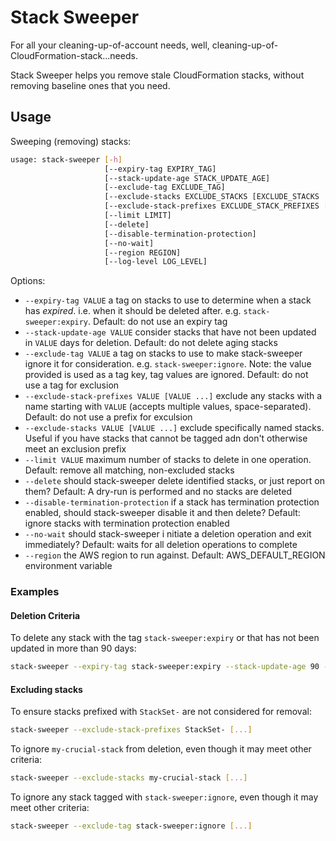 # Stack Sweeper

For all your cleaning-up-of-account needs, well,
cleaning-up-of-CloudFormation-stack...needs.

Stack Sweeper helps you remove stale CloudFormation stacks, without removing baseline
ones that you need.

## Usage

Sweeping (removing) stacks:

```bash
usage: stack-sweeper [-h]
                     [--expiry-tag EXPIRY_TAG]
                     [--stack-update-age STACK_UPDATE_AGE]
                     [--exclude-tag EXCLUDE_TAG]
                     [--exclude-stacks EXCLUDE_STACKS [EXCLUDE_STACKS ...]]
                     [--exclude-stack-prefixes EXCLUDE_STACK_PREFIXES [EXCLUDE_STACK_PREFIXES ...]]
                     [--limit LIMIT]
                     [--delete]
                     [--disable-termination-protection]
                     [--no-wait]
                     [--region REGION]
                     [--log-level LOG_LEVEL]
```

Options:

- `--expiry-tag VALUE` a tag on stacks to use to determine when a stack has _expired_. i.e.
  when it should be deleted after. e.g. `stack-sweeper:expiry`.
  Default: do not use an expiry tag
- `--stack-update-age VALUE` consider stacks that have not been updated in `VALUE` days
  for deletion.
  Default: do not delete aging stacks
- `--exclude-tag VALUE` a tag on stacks to use to make stack-sweeper ignore it for
  consideration. e.g. `stack-sweeper:ignore`.
  Note: the value provided is used as a tag key, tag values are ignored.
  Default: do not use a tag for exclusion
- `--exclude-stack-prefixes VALUE [VALUE ...]` exclude any stacks with a name starting
  with `VALUE` (accepts multiple values, space-separated).
  Default: do not use a prefix for exculsion
- `--exclude-stacks VALUE [VALUE ...]` exclude specifically named stacks. Useful if you
  have stacks that cannot be tagged adn don't otherwise meet an exclusion prefix
- `--limit VALUE` maximum number of stacks to delete in one operation.
  Default: remove all matching, non-excluded stacks
- `--delete` should stack-sweeper delete identified stacks, or just report on them?
  Default: A dry-run is performed and no stacks are deleted
- `--disable-termination-protection` if a stack has termination protection enabled,
  should stack-sweeper disable it and then delete?
  Default: ignore stacks with termination protection enabled
- `--no-wait` should stack-sweeper i
  nitiate a deletion operation and exit immediately?
  Default: waits for all deletion operations to complete
- `--region` the AWS region to run against. Default: AWS_DEFAULT_REGION environment variable

### Examples

#### Deletion Criteria

To delete any stack with the tag `stack-sweeper:expiry` or that has not been updated
in more than 90 days:

```bash
stack-sweeper --expiry-tag stack-sweeper:expiry --stack-update-age 90 --delete
```

#### Excluding stacks

To ensure stacks prefixed with `StackSet-` are not considered for removal:

```bash
stack-sweeper --exclude-stack-prefixes StackSet- [...]
```

To ignore `my-crucial-stack` from deletion, even though it may meet other criteria:

```bash
stack-sweeper --exclude-stacks my-crucial-stack [...]
```

To ignore any stack tagged with `stack-sweeper:ignore`, even though it may meet other criteria:

```bash
stack-sweeper --exclude-tag stack-sweeper:ignore [...]
```
